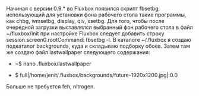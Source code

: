 Начиная с версии 0.9.* во Fluxbox появился скрипт fbsetbg, использующий для установки фона рабочего стола такие программы, как chbg, wmsetbg, display, qiv, xsetbg. Для того, чтобы после очередной загрузки выставлялся выбранный фон рабочего стола в файл ~/fluxbox/init при настройке Fluxbox следует добавить строку session.screen0.rootCommand: fbsetbg -l. В каталоге ~/.fluxbox я создаю подкаталог backgrounds, куда и складываю подборку обоев. Затем там же создаю файл lastwallpaper следующего содержания:

- ~$ nano .fluxbox/lastwallpaper

- $ full|/home/jenit/.fluxbox/backgrounds/future-1920x1200.jpg|:0.0

Больше не требуется feh, nitrogen.

